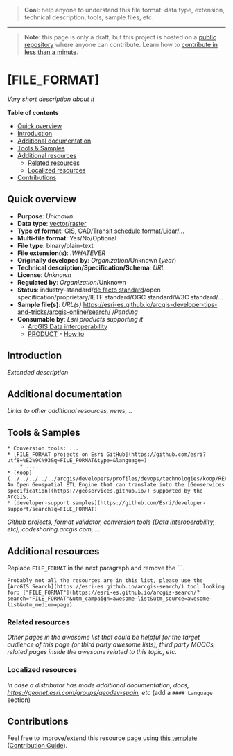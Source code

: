 > **Goal**: help anyone to understand this file format: data type, extension, technical description, tools, sample files, etc.

---
> **Note**: this page is only a draft, but this project is hosted on a [public repository](https://github.com/hhkaos/awesome-arcgis) where anyone can contribute. Learn how to [contribute in less than a minute](https://github.com/hhkaos/awesome-arcgis/blob/master/CONTRIBUTING.md#contributions).

# [FILE_FORMAT]

*Very short description about it*

<!-- START doctoc generated TOC please keep comment here to allow auto update -->
<!-- DON'T EDIT THIS SECTION, INSTEAD RE-RUN doctoc TO UPDATE -->
**Table of contents**

- [Quick overview](#quick-overview)
- [Introduction](#introduction)
- [Additional documentation](#additional-documentation)
- [Tools & Samples](#tools--samples)
- [Additional resources](#additional-resources)
  - [Related resources](#related-resources)
  - [Localized resources](#localized-resources)
- [Contributions](#contributions)

<!-- END doctoc generated TOC please keep comment here to allow auto update -->

## Quick overview

* **Purpose**: *Unknown*
* **Data type**: [vector](../../../data-types/vector/README.md)/[raster](../../../data-types/raster/README.md)
* **Type of format**: [GIS](../../../data-types/vector/gis/README.md), [CAD](../../../data-types/vector/cad/README.md)/[Transit schedule format](../../../data-types/vector/transit-schedule/README.md)/[Lidar](../../../data-types/vector/lidar/README.md)/...
* **Multi-file format**: Yes/No/Optional
* **File type**: binary/plain-text
* **File extension(s)**: *.WHATEVER*
* **Originally developed by**: *Organization*/Unknown (*year*)
* **Technical description/Specification/Schema**: *URL*
* **License**: *Unknown*
* **Regulated by**: *Organization*/Unknown
* **Status**: industry-standard/[de facto standard](https://en.wikipedia.org/wiki/De_facto_standard)/open specification/proprietary/IETF standard/OGC standard/W3C standard/...
* **Sample file(s)**: *URL(s)* https://esri-es.github.io/arcgis-developer-tips-and-tricks/arcgis-online/search/ /*Pending*
* **Consumable by**: *Esri products supporting it*
    * [ArcGIS Data interoperability](../../../../products/extensions/data-interoperability/README.md)
    * [PRODUCT](../../../../products/) - [How to](#)

## Introduction

*Extended description*

## Additional documentation

*Links to other additional resources, news, ..*

## Tools & Samples

```
* Conversion tools: ...
* [FILE_FORMAT projects on Esri GitHub](https://github.com/esri?utf8=%E2%9C%93&q=FILE_FORMAT&type=&language=)
    * ...
* [Koop](../../../../../arcgis/developers/profiles/devops/technologies/koop/README.md): An Open Geospatial ETL Engine that can translate into the [Geoservices specification](https://geoservices.github.io/) supported by the ArcGIS.
* [developer-support samples](https://github.com/Esri/developer-support/search?q=FILE_FORMAT)

```
*Github projects, format validator, conversion tools ([Data interoperability](https://www.esri.com/en-us/arcgis/products/arcgis-data-interoperability/supported-formats), etc), codesharing.arcgis.com, ...*


## Additional resources

Replace `FILE_FORMAT` in the next paragraph and remove the \`\`\`.

```
Probably not all the resources are in this list, please use the [ArcGIS Search](https://esri-es.github.io/arcgis-search/) tool looking for: ["FILE_FORMAT"](https://esri-es.github.io/arcgis-search/?search="FILE_FORMAT"&utm_campaign=awesome-list&utm_source=awesome-list&utm_medium=page).
```

### Related resources

*Other pages in the awesome list that could be helpful for the target audience of this page (or third party awesome lists), third party MOOCs, related pages inside the awesome related to this topic, etc.*

### Localized resources

*In case a distributor has made additional documentation, docs, https://geonet.esri.com/groups/geodev-spain, etc* (add a ```#### Language``` section)

## Contributions

Feel free to improve/extend this resource page using [this template](https://github.com/hhkaos/awesome-arcgis/blob/master/templates/FILE_FORMAT_PAGE_TEMPLATE.md) ([Contribution Guide](https://github.com/hhkaos/awesome-arcgis/blob/master/CONTRIBUTING.md)).
